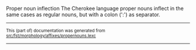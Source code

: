 Proper noun inflection
The Cherokee language proper nouns inflect in the same cases as regular
nouns, but with a colon (':') as separator.

* * *

<small>This (part of) documentation was generated from [src/fst/morphology/affixes/propernouns.lexc](https://github.com/giellalt/lang-chr/blob/main/src/fst/morphology/affixes/propernouns.lexc)</small>

---

